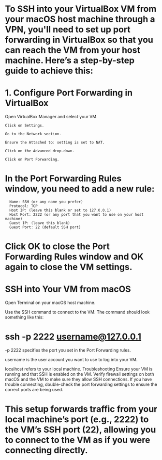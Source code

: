 # To SSH into your VirtualBox VM from your macOS host machine through a VPN, you'll need to set up port forwarding in VirtualBox so that you can reach the VM from your host machine. Here’s a step-by-step guide to achieve this:

# 1. Configure Port Forwarding in VirtualBox
   Open VirtualBox Manager and select your VM.

    Click on Settings.

    Go to the Network section.

    Ensure the Attached to: setting is set to NAT.

    Click on the Advanced drop-down.

    Click on Port Forwarding.

   # In the Port Forwarding Rules window, you need to add a new rule:
      Name: SSH (or any name you prefer)
      Protocol: TCP
      Host IP: (leave this blank or set to 127.0.0.1)
      Host Port: 2222 (or any port that you want to use on your host machine)
      Guest IP: (leave this blank)
      Guest Port: 22 (default SSH port)

# Click OK to close the Port Forwarding Rules window and OK again to close the VM settings.

# SSH into Your VM from macOS
Open Terminal on your macOS host machine.

Use the SSH command to connect to the VM. The command should look something like this:

 # ssh -p 2222 username@127.0.0.1

-p 2222 specifies the port you set in the Port Forwarding rules.

username is the user account you want to use to log into your VM.

localhost refers to your local machine.
Troubleshooting
Ensure your VM is running and that SSH is enabled on the VM.
Verify firewall settings on both macOS and the VM to make sure they allow SSH connections.
If you have trouble connecting, double-check the port forwarding settings to ensure the correct ports are being used.
# This setup forwards traffic from your local machine’s port (e.g., 2222) to the VM’s SSH port (22), allowing you to connect to the VM as if you were connecting directly.





